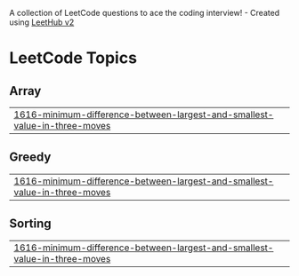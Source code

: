 A collection of LeetCode questions to ace the coding interview! - Created using [LeetHub v2](https://github.com/arunbhardwaj/LeetHub-2.0)
<!---LeetCode Topics Start-->
# LeetCode Topics
## Array
|  |
| ------- |
| [1616-minimum-difference-between-largest-and-smallest-value-in-three-moves](https://github.com/Mohit21251139/stiver_sde_sheet/tree/master/1616-minimum-difference-between-largest-and-smallest-value-in-three-moves) |
## Greedy
|  |
| ------- |
| [1616-minimum-difference-between-largest-and-smallest-value-in-three-moves](https://github.com/Mohit21251139/stiver_sde_sheet/tree/master/1616-minimum-difference-between-largest-and-smallest-value-in-three-moves) |
## Sorting
|  |
| ------- |
| [1616-minimum-difference-between-largest-and-smallest-value-in-three-moves](https://github.com/Mohit21251139/stiver_sde_sheet/tree/master/1616-minimum-difference-between-largest-and-smallest-value-in-three-moves) |
<!---LeetCode Topics End-->
